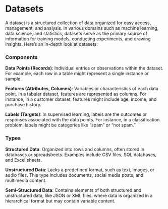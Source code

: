 # Datasets

A dataset is a structured collection of data organized for easy access, management, and analysis. In various domains such as machine learning, data science, and statistics, datasets serve as the primary source of information for training models, conducting experiments, and drawing insights. Here’s an in-depth look at datasets:

### Components

**Data Points (Records)**: Individual entries or observations within the dataset. For example, each row in a table might represent a single instance or sample.

**Features (Attributes, Columns)**: Variables or characteristics of each data point. In a tabular dataset, features are represented as columns. For instance, in a customer dataset, features might include age, income, and purchase history.

**Labels (Targets)**: In supervised learning, labels are the outcomes or responses associated with the data points. For instance, in a classification problem, labels might be categories like “spam” or “not spam.”

### Types

**Structured Data**: Organized into rows and columns, often stored in databases or spreadsheets. Examples include CSV files, SQL databases, and Excel sheets.

**Unstructured Data**: Lacks a predefined format, such as text, images, or audio files. This type includes documents, social media posts, and multimedia content.

**Semi-Structured Data**: Contains elements of both structured and unstructured data, like JSON or XML files, where data is organized in a hierarchical format but may contain variable content.
